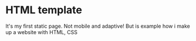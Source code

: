 # HTML template

It's my first static page. 
Not mobile and adaptive! But is example how i make up a website with HTML, CSS
